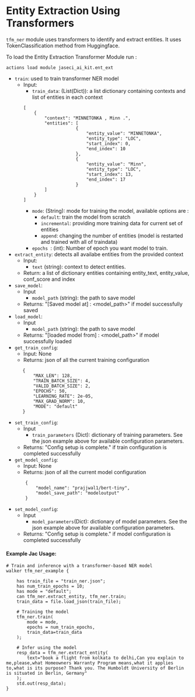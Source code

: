 # Entity Extraction Using Transformers


`tfm_ner` module uses transformers to identify and extract entities. It uses TokenClassification method from Huggingface.


To load the Entity Extraction Transformer Module run :

```
actions load module jaseci_ai_kit.ent_ext
```


* `train`: used to train transformer NER model
    * Input:
        * `train_data`: (List(Dict)): a list dictionary containing contexts and list of entities in each context
        ```
        [
            {
                "context": "MINNETONKA , Minn .",
                "entities": [
                            {
                                "entity_value": "MINNETONKA",
                                "entity_type": "LOC",
                                "start_index": 0,
                                "end_index": 10
                            },
                            {
                                "entity_value": "Minn",
                                "entity_type": "LOC",
                                "start_index": 13,
                                "end_index": 17
                            }
                ]
            }
        ]
        ```
        * `mode`: (String): mode for training the model, available options are :
            * `default`: train the model from scratch
            * `incremental`: providing more training data for current set of entities
            * `append`: changing the number of entities (model is restarted and trained with all of traindata)
        * `epochs `: (int): Number of epoch you want model to train.
* `extract_entity`: detects all availabe entities from the provided context
    * Input:
        * `text` (string): context to detect entities.
    * Return: a list of dictionary entities containing entity_text, entity_value, conf_score and index
* `save_model`:
    * Input
        * `model_path` (string): the path to save model
    * Returns: "[Saved model at] : <model_path>" if model successfully saved
* `load_model`:
    * Input
        * `model_path` (string): the path to save model
    * Returns: "[loaded model from] : <model_path>" if model successfully loaded
* `get_train_config`:
    * Input: None
    * Returns: json of all the current training configuration
     ```
        {
            "MAX_LEN": 128,
            "TRAIN_BATCH_SIZE": 4,
            "VALID_BATCH_SIZE": 2,
            "EPOCHS": 50,
            "LEARNING_RATE": 2e-05,
            "MAX_GRAD_NORM": 10,
            "MODE": "default"
        }
    ```
* `set_train_config`:
    * Input
        * `train_parameters` (Dict): dictionary of training parameters. See the json example above for available configuration parameters.
    * Returns: "Config setup is complete." if train configuration is completed successfully
* `get_model_config`:
    * Input: None
    * Returns: json of all the current model configuration
    ```
        {
            "model_name": "prajjwal1/bert-tiny",
            "model_save_path": "modeloutput"
        }
    ```
* `set_model_config`:
    * Input
        * `model_parameters`(Dict): dictionary of model parameters. See the json example above for available configuration parameters.
    * Returns: "Config setup is complete." if model configuration is completed successfully
#### Example Jac Usage:
```jac
# Train and inference with a transformer-based NER model
walker tfm_ner_example {

    has train_file = "train_ner.json";
    has num_train_epochs = 10;
    has mode = "default";
    can tfm_ner.extract_entity, tfm_ner.train;
    train_data = file.load_json(train_file);

    # Training the model
    tfm_ner.train(
        mode = mode,
        epochs = num_train_epochs,
        train_data=train_data
    );

    # Infer using the model
    resp_data = tfm_ner.extract_entity(
        text="book a flight from kolkata to delhi,Can you explain to me,please,what Homeowners Warranty Program means,what it applies to,what is its purpose? Thank you. The Humboldt University of Berlin is situated in Berlin, Germany"
    );
    std.out(resp_data);
}
```
